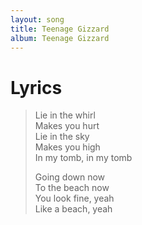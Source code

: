 ```yaml
---
layout: song
title: Teenage Gizzard
album: Teenage Gizzard
---
```


# Lyrics

> Lie in the whirl  
> Makes you hurt  
> Lie in the sky  
> Makes you high  
> In my tomb, in my tomb  
>  
> Going down now  
> To the beach now  
> You look fine, yeah  
> Like a beach, yeah  
